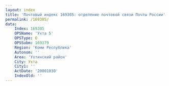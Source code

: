 ```yaml
---
layout: index
title: 'Почтовый индекс 169305: отделение почтовой связи Почты России'
permalink: /169305/
data:
    Index: 169305
    OPSName: 'Ухта 5'
    OPSType: О
    OPSSubm: 169379
    Region: 'Коми Республика'
    Autonom: ''
    Area: 'Ухтинский район'
    City: Ухта
    City1: ''
    ActDate: '20001030'
    IndexOld: ''
---
```

